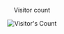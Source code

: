 <div align="center"> 
  <p>Visitor count</p>
  <img src="https://profile-counter.glitch.me/fatiasss/count.svg" alt="Visitor's Count" />
</div>

<!--
**fatiasss/fatiasss** is a ✨ _special_ ✨ repository because its `README.md` (this file) appears on your GitHub profile.

Here are some ideas to get you started:

- 🔭 I’m currently working on ...
- 🌱 I’m currently learning ...
- 👯 I’m looking to collaborate on ...
- 🤔 I’m looking for help with ...
- 💬 Ask me about ...
- 📫 How to reach me: ...
- 😄 Pronouns: ...
- ⚡ Fun fact: ...
-->
